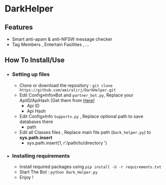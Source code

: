 # DarkHelper 
## Features 
   - Smart anti-apam & anti-NFSW message checker
   - Tag Members , Entertain Fasilities , ... 
## How To Install/Use 
- ### Setting up files
    - Clone or download the repository : `git clone https://github.com/amiralirj/DarkHelper.git`
    - Edit Config»Info»Bot   and `partner_bot.py`, Replace your ApiID/ApiHash [Get them from [Here](https://my.telegram.org/)]
        -  Api ID
        -  Api Hash 
    - Edit Config»Info `Supports.py` , Replace optional path to save databases there  
        -  path 
    - Edit all Classes files , Replace main file path (`Dark_helper.py`) to **sys.path.insert** 
        -  sys.path.insert(1, r'/path/to/directory ')
- ### Installing requirements
    - Install required packages using `pip install -U -r requirements.txt`
    - Start The Bot : `python Dark_Helper.py`
    - Enjoy !
